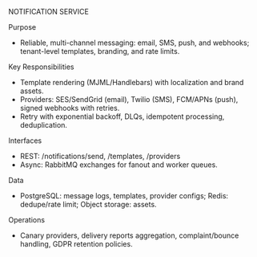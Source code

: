NOTIFICATION SERVICE

Purpose
- Reliable, multi-channel messaging: email, SMS, push, and webhooks; tenant-level templates, branding, and rate limits.

Key Responsibilities
- Template rendering (MJML/Handlebars) with localization and brand assets.
- Providers: SES/SendGrid (email), Twilio (SMS), FCM/APNs (push), signed webhooks with retries.
- Retry with exponential backoff, DLQs, idempotent processing, deduplication.

Interfaces
- REST: /notifications/send, /templates, /providers
- Async: RabbitMQ exchanges for fanout and worker queues.

Data
- PostgreSQL: message logs, templates, provider configs; Redis: dedupe/rate limit; Object storage: assets.

Operations
- Canary providers, delivery reports aggregation, complaint/bounce handling, GDPR retention policies.
